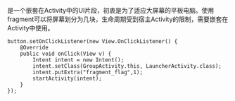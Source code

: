 是一个嵌套在Activity中的UI片段，初衷是为了适应大屏幕的平板电脑。使用fragment可以将屏幕划分为几块，生命周期受到宿主Activity的限制，需要嵌套在Activity中使用。





```
button.setOnClickListener(new View.OnClickListener() {
    @Override
    public void onClick(View v) {
        Intent intent = new Intent();
        intent.setClass(GroupActivity.this, LauncherActivity.class);
        intent.putExtra("fragment_flag",1);
        startActivity(intent);
    }
});
```
